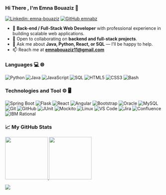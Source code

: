 ### Hi There , I'm Emna Bouaziz  👋

[![Linkedin: emna-bouaziz](https://img.shields.io/badge/-Emna-blue?style=flat-square&logo=Linkedin&logoColor=white&link=https://www.linkedin.com/in/emna-bouaziz-4634771b7/)](https://www.linkedin.com/in/emna-bouaziz-4634771b7/)
[![GitHub emnabz](https://img.shields.io/github/followers/Theemiss?label=follow&style=social)](https://github.com/emnabz)

- 🔭 **Back-end / Full-Stack Web Developer** with professional experience in building scalable web applications.
- 👯 Open to collaborating on **backend and full-stack projects**.
- 💬 Ask me about **Java, Python, React, or SQL** — I’ll be happy to help.
- 📫 Reach me at **emnabouaziz11@gmail.com**

### Languages 💻 🌐
![Python](https://img.shields.io/badge/-Python-000?&logo=python)
![Java](https://img.shields.io/badge/-Java-000?&logo=openjdk&logoColor=007396)
![JavaScript](https://img.shields.io/badge/-JavaScript-000?&logo=javascript)
![SQL](https://img.shields.io/badge/-SQL-000?&logo=MySQL&logoColor=4479A1)
![HTML5](https://img.shields.io/badge/-HTML5-333333?style=flat&logo=HTML5) 
![CSS3](https://img.shields.io/badge/-CSS3-333333?style=flat&logo=CSS3)
![Bash](https://img.shields.io/badge/-Bash%2FLinux-000?&logo=linux)


### Technologies and Tool ⚙️ 🖥
![Spring Boot](https://img.shields.io/badge/-Spring%20Boot-333333?style=flat&logo=springboot)
![Flask](https://img.shields.io/badge/-Flask-000?&logo=flask)
![React](https://img.shields.io/badge/-React-000?&logo=React)
![Angular](https://img.shields.io/badge/-Angular-000?&logo=Angular)
![Bootstrap](https://img.shields.io/badge/-Bootstrap-333333?style=flat&logo=bootstrap)
![Oracle](https://img.shields.io/badge/-Oracle%20SQL-000?&logo=oracle)
![MySQL](https://img.shields.io/badge/-MySQL-333333?style=flat&logo=mysql)
![Git](https://img.shields.io/badge/-Git-333333?style=flat&logo=git)
![GitHub](https://img.shields.io/badge/-GitHub-000?&logo=github)
![JUnit](https://img.shields.io/badge/-JUnit-333333?logo=junit5)
![Mockito](https://img.shields.io/badge/-Mockito-000)
![Linux](https://img.shields.io/badge/-Linux-000?&logo=linux&logoColor=FCC624)
![VS Code](https://img.shields.io/badge/-VS%20Code-333333?style=flat&logo=visualstudiocode&logoColor=007ACC)
![Jira](https://img.shields.io/badge/-Jira-000?&logo=jira)
![Confluence](https://img.shields.io/badge/-Confluence-333333?&logo=confluence)
![IBM Rational](https://img.shields.io/badge/-IBM%20Rational-000?&logo=ibm)

### 📈 My GitHub Stats

<a href="https://github.com/emnabz"> <img height="137px" src="https://github-readme-stats.vercel.app/api?username=emnabz&theme=bear&show_icons=true&count_private=true" /> <!-- wi*quL3fcV --> <img height="137px" src="https://github-readme-stats.vercel.app/api/top-langs/?username=emnabz&layout=compact" /></a>

![](https://komarev.com/ghpvc/?username=emnabz)
